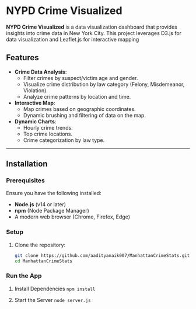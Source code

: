 # NYPD Crime Visualized

**NYPD Crime Visualized** is a data visualization dashboard that provides insights into crime data in New York City. This project leverages D3.js for data visualization and Leaflet.js for interactive mapping

## Features

- **Crime Data Analysis**:
  - Filter crimes by suspect/victim age and gender.
  - Visualize crime distribution by law category (Felony, Misdemeanor, Violation).
  - Analyze crime patterns by location and time.
- **Interactive Map**:
  - Map crimes based on geographic coordinates.
  - Dynamic brushing and filtering of data on the map.
- **Dynamic Charts**:
  - Hourly crime trends.
  - Top crime locations.
  - Crime categorization by law type.

---

## Installation

### Prerequisites

Ensure you have the following installed:

- **Node.js** (v14 or later)
- **npm** (Node Package Manager)
- A modern web browser (Chrome, Firefox, Edge)

### Setup

1. Clone the repository:
   ```bash
   git clone https://github.com/aadityanaik007/ManhattanCrimeStats.git
   cd ManhattanCrimeStats
   ```

### Run the App

1. Install Dependencies
   `npm install`

2. Start the Server
   `node server.js`
